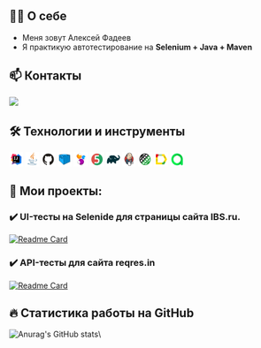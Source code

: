 ## :technologist: О себе
- Меня зовут Алексей Фадеев</br>
- Я практикую автотестирование на <b>Selenium + Java + Maven</b> </br>
## :mailbox: Контакты
<a href='https://t.me/Alixs012'><img src='https://img.shields.io/badge/Telegram-blue'/></a>

## :hammer_and_wrench: Технологии и инструменты
<a><img width="5%" title="IntelliJ IDEA" src="icon/logo/Idea.svg"></a>
<img width="5%" title="Java" src="icon/logo/Java.svg">
<img width="5%" title="GitHub" src="icon/logo/GitHub.svg">
<img width="5%" title="Selenoid" src="icon/logo/Selenoid.svg">
<img width="5%" title="Selenide" src="icon/logo/Selenide.svg">
<img width="5%" title="Junit5" src="icon/logo/Junit5.svg">
<img width="5%" title="Gradle" src="icon/logo/Gradle.svg">
<img width="5%" title="Jenkins" src="icon/logo/Jenkins.svg">
<img width="5%" title="RestAssured" src="icon/logo/RestAssured.svg">
<img width="5%" title="Allure Report" src="icon/logo/Allure.svg">
<img width="5%" title="Allure TestOps" src="icon/logo/Allure_TO.svg">

## 💼 Мои проекты:
### :heavy_check_mark: UI-тесты на Selenide для страницы сайта IBS.ru.
[![Readme Card](https://github-readme-stats.vercel.app/api/pin/?username=javalexs&repo=IBSProject)](https://github.com/javalexs/IBSProject)

### :heavy_check_mark: API-тесты для сайта reqres.in
[![Readme Card](https://github-readme-stats.vercel.app/api/pin/?username=javalexs&repo=QA_Project_API)](https://github.com/javalexs/QA_Project_API)

## :fire: Статистика работы на GitHub
![Anurag's GitHub stats](https://github-readme-stats.vercel.app/api?username=Javalexs&show_icons=true&theme=onedark)\
